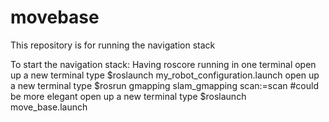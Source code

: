 # movebase
This repository is for running the navigation stack


To start the navigation stack:
  Having roscore running in one terminal
  open up a new terminal
  type $roslaunch my_robot_configuration.launch
  open up a new terminal
  type $rosrun gmapping slam_gmapping scan:=scan
    #could be more elegant
   open up a new terminal
  type $roslaunch move_base.launch
  
